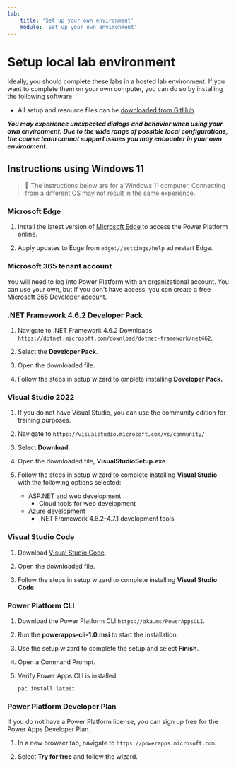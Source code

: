 ```yaml
---
lab:
    title: 'Set up your own environment'
    module: 'Set up your own environment'
---
```


# Setup local lab environment

Ideally, you should complete these labs in a hosted lab environment. If you want to complete them on your own computer, you can do so by installing the following software.

- All setup and resource files can be [downloaded from GitHub](https://github.com/MicrosoftLearning/PL-400_Microsoft-Power-Platform-Developer/archive/master.zip).

***You may experience unexpected dialogs and behavior when using your own environment. Due to the wide range of possible local configurations, the course team cannot support issues you may encounter in your own environment.***

## Instructions using Windows 11

> &#128221; The instructions below are for a Windows 11 computer. Connecting from a different OS may not result in the same experience.

### Microsoft Edge

1. Install the latest version of [Microsoft Edge](https://microsoft.com/edge) to access the Power Platform online.

1. Apply updates to Edge from `edge://settings/help` ad restart Edge.

### Microsoft 365 tenant account

You will need to log into Power Platform with an organizational account. You can use your own, but if you don't have access, you can create a free [Microsoft 365 Developer account](https://developer.microsoft.com/en-us/microsoft-365/dev-program).

### .NET Framework 4.6.2 Developer Pack

1. Navigate to .NET Framework 4.6.2 Downloads `https://dotnet.microsoft.com/download/dotnet-framework/net462`.

1. Select the **Developer Pack**.

1. Open the downloaded file.

1. Follow the steps in setup wizard to omplete installing **Developer Pack.**

### Visual Studio 2022

1. If you do not have Visual Studio, you can use the community edition for training purposes.

1. Navigate to `https://visualstudio.microsoft.com/vs/community/`

1. Select **Download**.

1. Open the downloaded file, **VisualStudioSetup.exe**.

1. Follow the steps in setup wizard to complete installing **Visual Studio** with the following options selected:

   - ASP.NET and web development
       - Cloud tools for web development
   - Azure development
       - .NET Framework 4.6.2-4.7.1 development tools

### Visual Studio Code

1. Download [Visual Studio Code](https://code.visualstudio.com/docs/?dv=win).

1. Open the downloaded file.

1. Follow the steps in setup wizard to complete installing **Visual Studio Code.**

### Power Platform CLI

1. Download the Power Platform CLI `https://aka.ms/PowerAppsCLI`.

1. Run the **powerapps-cli-1.0.msi** to start the installation.

1. Use the setup wizard to complete the setup and select **Finish**.

1. Open a Command Prompt.

1. Verify Power Apps CLI is installed.

   ```dos
   pac install latest
   ```

### Power Platform Developer Plan

If you do not have a Power Platform license, you can sign up free for the Power Apps Developer Plan.

1. In a new browser tab, navigate to `https://powerapps.microsoft.com`.

1. Select **Try for free** and follow the wizard.
